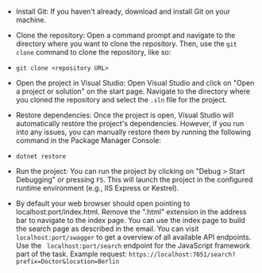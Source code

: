 -   Install Git: If you haven't already, download and install Git on your machine.
    
-   Clone the repository: Open a command prompt and navigate to the directory where you want to clone the repository. Then, use the `git clone` command to clone the repository, like so:
        
-   `git clone <repository URL>` 
    
-   Open the project in Visual Studio: Open Visual Studio and click on "Open a project or solution" on the start page. Navigate to the directory where you cloned the repository and select the `.sln` file for the project.
    
-   Restore dependencies: Once the project is open, Visual Studio will automatically restore the project's dependencies. However, if you run into any issues, you can manually restore them by running the following command in the Package Manager Console:
    
-   `dotnet restore` 
    
-   Run the project: You can run the project by clicking on "Debug > Start Debugging" or pressing `F5`. This will launch the project in the configured runtime environment (e.g., IIS Express or Kestrel).

-   By default your web browser should open pointing to localhost:port/index.html. Remove the ".html" extension in the address bar to navigate to the index page. You can use the index page to build the search page as described in the email. You can visit `localhost:port/swagger` to get a overview of all available API endpoints. Use the ` localhost:port/search` endpoint for the JavaScript framework part of the task. Example request: `https://localhost:7051/search?prefix=Doctor&location=Berlin`
